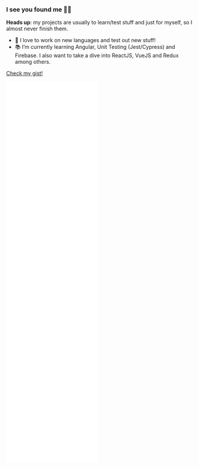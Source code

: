 ### I see you found me 👨‍💻

**Heads up**: my projects are usually to learn/test stuff and just for myself, so I almost never finish them.

-   🔭 I love to work on new languages and test out new stuff!
-   📚 I’m currently learning Angular, Unit Testing (Jest/Cypress) and Firebase. I also want to take a dive into ReactJS, VueJS and Redux among others.

[Check my gist!](https://gist.github.com/Gummiees)

![Metrics](https://github.com/Gummiees/Gummiees/blob/main/github-metrics.svg)
